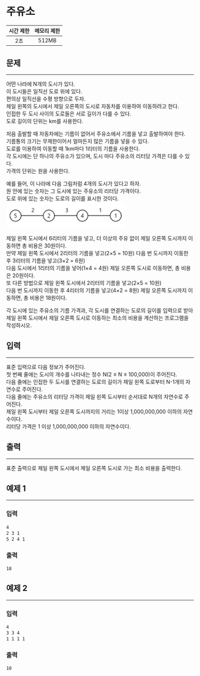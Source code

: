 주유소
============
|시간 제한|메모리 제한|
|:---:|:---:|
|2초|512MB|

## 문제
-------
어떤 나라에 N개의 도시가 있다.</br>
이 도시들은 일직선 도로 위에 있다.</br>
편의상 일직선을 수평 방향으로 두자.</br>
제일 왼쪽의 도시에서 제일 오른쪽의 도시로 자동차를 이용하여 이동하려고 한다.</br>
인접한 두 도시 사이의 도로들은 서로 길이가 다를 수 있다.</br>
도로 길이의 단위는 km를 사용한다.</br>

처음 출발할 때 자동차에는 기름이 없어서 주유소에서 기름을 넣고 출발하여야 한다.</br>
기름통의 크기는 무제한이어서 얼마든지 많은 기름을 넣을 수 있다.</br>
도로를 이용하여 이동할 때 1km마다 1리터의 기름을 사용한다.</br>
각 도시에는 단 하나의 주유소가 있으며, 도시 마다 주유소의 리터당 가격은 다를 수 있다.</br>
가격의 단위는 원을 사용한다.</br>

예를 들어, 이 나라에 다음 그림처럼 4개의 도시가 있다고 하자.</br>
원 안에 있는 숫자는 그 도시에 있는 주유소의 리터당 가격이다.</br>
도로 위에 있는 숫자는 도로의 길이를 표시한 것이다.</br>
<img src="./oil_bank.jpg" height="70">

제일 왼쪽 도시에서 6리터의 기름을 넣고, 더 이상의 주유 없이 제일 오른쪽 도시까지 이동하면 총 비용은 30원이다.</br>
만약 제일 왼쪽 도시에서 2리터의 기름을 넣고(2×5 = 10원) 다음 번 도시까지 이동한 후 3리터의 기름을 넣고(3×2 = 6원)</br>
다음 도시에서 1리터의 기름을 넣어(1×4 = 4원) 제일 오른쪽 도시로 이동하면, 총 비용은 20원이다.</br>
또 다른 방법으로 제일 왼쪽 도시에서 2리터의 기름을 넣고(2×5 = 10원)</br>
다음 번 도시까지 이동한 후 4리터의 기름을 넣고(4×2 = 8원) 제일 오른쪽 도시까지 이동하면, 총 비용은 18원이다.</br>

각 도시에 있는 주유소의 기름 가격과, 각 도시를 연결하는 도로의 길이를 입력으로 받아</br>
제일 왼쪽 도시에서 제일 오른쪽 도시로 이동하는 최소의 비용을 계산하는 프로그램을 작성하시오.</br>

## 입력
-------
표준 입력으로 다음 정보가 주어진다.</br>
첫 번째 줄에는 도시의 개수를 나타내는 정수 N(2 ≤ N ≤ 100,000)이 주어진다.</br>
다음 줄에는 인접한 두 도시를 연결하는 도로의 길이가 제일 왼쪽 도로부터 N-1개의 자연수로 주어진다.</br>
다음 줄에는 주유소의 리터당 가격이 제일 왼쪽 도시부터 순서대로 N개의 자연수로 주어진다.</br>
제일 왼쪽 도시부터 제일 오른쪽 도시까지의 거리는 1이상 1,000,000,000 이하의 자연수이다.</br>
리터당 가격은 1 이상 1,000,000,000 이하의 자연수이다.</br>

## 출력
-------
표준 출력으로 제일 왼쪽 도시에서 제일 오른쪽 도시로 가는 최소 비용을 출력한다.</br>

## 예제 1
-------
### 입력
```
4
2 3 1
5 2 4 1
```
### 출력
```
18
```

## 예제 2
-------
### 입력
```
4
3 3 4
1 1 1 1
```
### 출력
```
10
```
